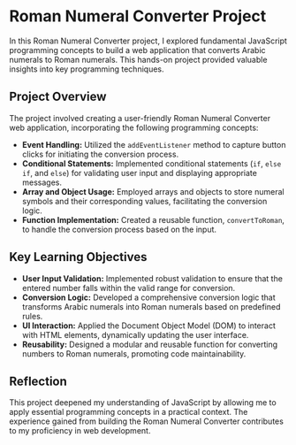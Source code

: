 # Roman Numeral Converter Project

In this Roman Numeral Converter project, I explored fundamental JavaScript programming concepts to build a web application that converts Arabic numerals to Roman numerals. This hands-on project provided valuable insights into key programming techniques.

## Project Overview

The project involved creating a user-friendly Roman Numeral Converter web application, incorporating the following programming concepts:

- **Event Handling:** Utilized the `addEventListener` method to capture button clicks for initiating the conversion process.
- **Conditional Statements:** Implemented conditional statements (`if`, `else if`, and `else`) for validating user input and displaying appropriate messages.
- **Array and Object Usage:** Employed arrays and objects to store numeral symbols and their corresponding values, facilitating the conversion logic.
- **Function Implementation:** Created a reusable function, `convertToRoman`, to handle the conversion process based on the input.

## Key Learning Objectives

- **User Input Validation:** Implemented robust validation to ensure that the entered number falls within the valid range for conversion.
- **Conversion Logic:** Developed a comprehensive conversion logic that transforms Arabic numerals into Roman numerals based on predefined rules.
- **UI Interaction:** Applied the Document Object Model (DOM) to interact with HTML elements, dynamically updating the user interface.
- **Reusability:** Designed a modular and reusable function for converting numbers to Roman numerals, promoting code maintainability.

## Reflection

This project deepened my understanding of JavaScript by allowing me to apply essential programming concepts in a practical context. The experience gained from building the Roman Numeral Converter contributes to my proficiency in web development.